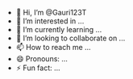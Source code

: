 - 👋 Hi, I’m @Gauri123T
- 👀 I’m interested in ...
- 🌱 I’m currently learning ...
- 💞️ I’m looking to collaborate on ...
- 📫 How to reach me ...
- 😄 Pronouns: ...
- ⚡ Fun fact: ...

<!---
Gauri123T/Gauri123T is a ✨ special ✨ repository because its `README.md` (this file) appears on your GitHub profile.
You can click the Preview link to take a look at your changes.
--->
